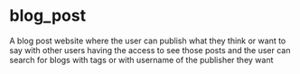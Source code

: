 # blog_post
A blog post website where the user can publish what they think or want to say with other users having the access to see those posts and the user can search for blogs with tags or with username of the publisher they want
